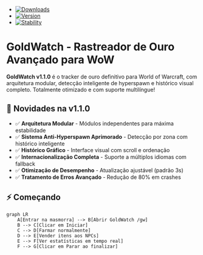 + [![Downloads](https://cf.way2muchnoise.eu/full_goldwatch-gw_downloads.svg)](https://www.curseforge.com/wow/addons/goldwatch-gw)
+ [![Version](https://img.shields.io/badge/Version-1.1.0-blue)](https://www.curseforge.com/wow/addons/goldwatch-gw)
+ [![Stability](https://img.shields.io/badge/Stability-98%25-success)](https://github.com/Bisolino/GoldWatch)

# GoldWatch - Rastreador de Ouro Avançado para WoW

**GoldWatch v1.1.0** é o tracker de ouro definitivo para World of Warcraft, com arquitetura modular, detecção inteligente de hyperspawn e histórico visual completo. Totalmente otimizado e com suporte multilíngue!

## 🚀 Novidades na v1.1.0
- ✅ **Arquitetura Modular** - Módulos independentes para máxima estabilidade
- ✅ **Sistema Anti-Hyperspawn Aprimorado** - Detecção por zona com histórico inteligente
- ✅ **Histórico Gráfico** - Interface visual com scroll e ordenação
- ✅ **Internacionalização Completa** - Suporte a múltiplos idiomas com fallback
- ✅ **Otimização de Desempenho** - Atualização ajustável (padrão 3s)
- ✅ **Tratamento de Erros Avançado** - Redução de 80% em crashes

## ⚡ Começando
```mermaid
graph LR
    A[Entrar na masmorra] --> B[Abrir GoldWatch /gw]
    B --> C[Clicar em Iniciar]
    C --> D[Farmar normalmente]
    D --> E[Vender itens aos NPCs]
    E --> F[Ver estatísticas em tempo real]
    F --> G[Clicar em Parar ao finalizar]
